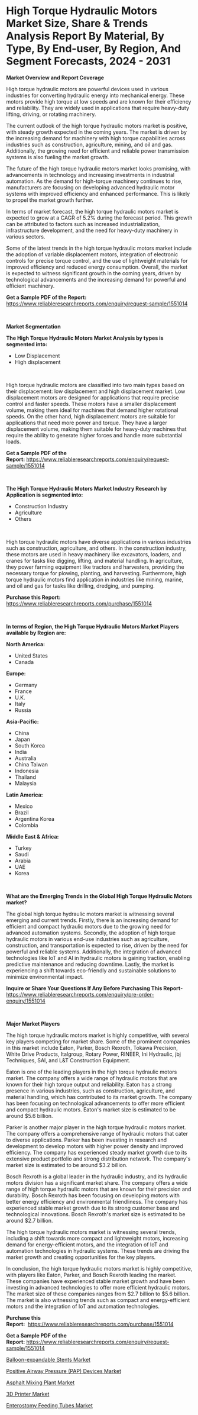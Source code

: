 <p><h1>High Torque Hydraulic Motors Market Size, Share & Trends Analysis Report By Material, By Type, By End-user, By Region, And Segment Forecasts, 2024 - 2031</h1></p><p><strong>Market Overview and Report Coverage</strong></p>
<p><p>High torque hydraulic motors are powerful devices used in various industries for converting hydraulic energy into mechanical energy. These motors provide high torque at low speeds and are known for their efficiency and reliability. They are widely used in applications that require heavy-duty lifting, driving, or rotating machinery.</p><p>The current outlook of the high torque hydraulic motors market is positive, with steady growth expected in the coming years. The market is driven by the increasing demand for machinery with high torque capabilities across industries such as construction, agriculture, mining, and oil and gas. Additionally, the growing need for efficient and reliable power transmission systems is also fueling the market growth.</p><p>The future of the high torque hydraulic motors market looks promising, with advancements in technology and increasing investments in industrial automation. As the demand for high-torque machinery continues to rise, manufacturers are focusing on developing advanced hydraulic motor systems with improved efficiency and enhanced performance. This is likely to propel the market growth further.</p><p>In terms of market forecast, the high torque hydraulic motors market is expected to grow at a CAGR of 5.2% during the forecast period. This growth can be attributed to factors such as increased industrialization, infrastructure development, and the need for heavy-duty machinery in various sectors.</p><p>Some of the latest trends in the high torque hydraulic motors market include the adoption of variable displacement motors, integration of electronic controls for precise torque control, and the use of lightweight materials for improved efficiency and reduced energy consumption. Overall, the market is expected to witness significant growth in the coming years, driven by technological advancements and the increasing demand for powerful and efficient machinery.</p></p>
<p><strong>Get a Sample PDF of the Report:</strong> <a href="https://www.reliableresearchreports.com/enquiry/request-sample/1551014">https://www.reliableresearchreports.com/enquiry/request-sample/1551014</a></p>
<p>&nbsp;</p>
<p><strong>Market Segmentation</strong></p>
<p><strong>The High Torque Hydraulic Motors Market Analysis by types is segmented into:</strong></p>
<p><ul><li>Low Displacement</li><li>High displacement</li></ul></p>
<p>&nbsp;</p>
<p><p>High torque hydraulic motors are classified into two main types based on their displacement: low displacement and high displacement market. Low displacement motors are designed for applications that require precise control and faster speeds. These motors have a smaller displacement volume, making them ideal for machines that demand higher rotational speeds. On the other hand, high displacement motors are suitable for applications that need more power and torque. They have a larger displacement volume, making them suitable for heavy-duty machines that require the ability to generate higher forces and handle more substantial loads.</p></p>
<p><strong>Get a Sample PDF of the Report:</strong>&nbsp;<a href="https://www.reliableresearchreports.com/enquiry/request-sample/1551014">https://www.reliableresearchreports.com/enquiry/request-sample/1551014</a></p>
<p>&nbsp;</p>
<p><strong>The High Torque Hydraulic Motors Market Industry Research by Application is segmented into:</strong></p>
<p><ul><li>Construction Industry</li><li>Agriculture</li><li>Others</li></ul></p>
<p>&nbsp;</p>
<p><p>High torque hydraulic motors have diverse applications in various industries such as construction, agriculture, and others. In the construction industry, these motors are used in heavy machinery like excavators, loaders, and cranes for tasks like digging, lifting, and material handling. In agriculture, they power farming equipment like tractors and harvesters, providing the necessary torque for plowing, planting, and harvesting. Furthermore, high torque hydraulic motors find application in industries like mining, marine, and oil and gas for tasks like drilling, dredging, and pumping.</p></p>
<p><strong>Purchase this Report:</strong>&nbsp; <a href="https://www.reliableresearchreports.com/purchase/1551014">https://www.reliableresearchreports.com/purchase/1551014</a></p>
<p>&nbsp;</p>
<p><strong>In terms of Region, the High Torque Hydraulic Motors Market Players available by Region are:</strong></p>
<p>
    <p> <strong> North America: </strong>
        <ul>
            <li>United States</li>
            <li>Canada</li>
        </ul>
        </p> 
    <p> <strong> Europe: </strong>
        <ul>
            <li>Germany</li>
            <li>France</li>
            <li>U.K.</li>
            <li>Italy</li>
            <li>Russia</li>
        </ul>
        </p> 
    <p> <strong> Asia-Pacific: </strong>
        <ul>
            <li>China</li>
            <li>Japan</li>
            <li>South Korea</li>
            <li>India</li>
            <li>Australia</li>
            <li>China Taiwan</li>
            <li>Indonesia</li>
            <li>Thailand</li>
            <li>Malaysia</li>
        </ul>
        </p> 
    <p> <strong> Latin America: </strong>
        <ul>
            <li>Mexico</li>
            <li>Brazil</li>
            <li>Argentina Korea</li>
            <li>Colombia</li>
        </ul>
        </p> 
    <p> <strong> Middle East & Africa: </strong>
        <ul>
            <li>Turkey</li>
            <li>Saudi</li>
            <li>Arabia</li>
            <li>UAE</li>
            <li>Korea</li>
        </ul>
    </p>
    </p>
<p>&nbsp;</p>
<p><strong>What are the Emerging Trends in the Global High Torque Hydraulic Motors market?</strong></p>
<p><p>The global high torque hydraulic motors market is witnessing several emerging and current trends. Firstly, there is an increasing demand for efficient and compact hydraulic motors due to the growing need for advanced automation systems. Secondly, the adoption of high torque hydraulic motors in various end-use industries such as agriculture, construction, and transportation is expected to rise, driven by the need for powerful and reliable systems. Additionally, the integration of advanced technologies like IoT and AI in hydraulic motors is gaining traction, enabling predictive maintenance and reducing downtime. Lastly, the market is experiencing a shift towards eco-friendly and sustainable solutions to minimize environmental impact.</p></p>
<p><strong>Inquire or Share Your Questions If Any Before Purchasing This Report</strong>- <a href="https://www.reliableresearchreports.com/enquiry/pre-order-enquiry/1551014">https://www.reliableresearchreports.com/enquiry/pre-order-enquiry/1551014</a></p>
<p>&nbsp;</p>
<p><strong>Major Market Players</strong></p>
<p><p>The high torque hydraulic motors market is highly competitive, with several key players competing for market share. Some of the prominent companies in this market include Eaton, Parker, Bosch Rexroth, Tokawa Precision, White Drive Products, Italgroup, Rotary Power, RINEER, Ini Hydraulic, jbj Techniques, SAI, and L&T Construction Equipment.</p><p>Eaton is one of the leading players in the high torque hydraulic motors market. The company offers a wide range of hydraulic motors that are known for their high torque output and reliability. Eaton has a strong presence in various industries, such as construction, agriculture, and material handling, which has contributed to its market growth. The company has been focusing on technological advancements to offer more efficient and compact hydraulic motors. Eaton's market size is estimated to be around $5.6 billion.</p><p>Parker is another major player in the high torque hydraulic motors market. The company offers a comprehensive range of hydraulic motors that cater to diverse applications. Parker has been investing in research and development to develop motors with higher power density and improved efficiency. The company has experienced steady market growth due to its extensive product portfolio and strong distribution network. The company's market size is estimated to be around $3.2 billion.</p><p>Bosch Rexroth is a global leader in the hydraulic industry, and its hydraulic motors division has a significant market share. The company offers a wide range of high torque hydraulic motors that are known for their precision and durability. Bosch Rexroth has been focusing on developing motors with better energy efficiency and environmental friendliness. The company has experienced stable market growth due to its strong customer base and technological innovations. Bosch Rexroth's market size is estimated to be around $2.7 billion.</p><p>The high torque hydraulic motors market is witnessing several trends, including a shift towards more compact and lightweight motors, increasing demand for energy-efficient motors, and the integration of IoT and automation technologies in hydraulic systems. These trends are driving the market growth and creating opportunities for the key players.</p><p>In conclusion, the high torque hydraulic motors market is highly competitive, with players like Eaton, Parker, and Bosch Rexroth leading the market. These companies have experienced stable market growth and have been investing in advanced technologies to offer more efficient hydraulic motors. The market size of these companies ranges from $2.7 billion to $5.6 billion. The market is also witnessing trends such as compact and energy-efficient motors and the integration of IoT and automation technologies.</p></p>
<p><strong>Purchase this Report:</strong>&nbsp;&nbsp;<a href="https://www.reliableresearchreports.com/purchase/1551014">https://www.reliableresearchreports.com/purchase/1551014</a></p>
<p></p>
<p><strong>Get a Sample PDF of the Report:</strong>&nbsp;<a href="https://www.reliableresearchreports.com/enquiry/request-sample/1551014">https://www.reliableresearchreports.com/enquiry/request-sample/1551014</a></p>
<p><p><a href="https://medium.com/@marielong2006/balloon-expandable-stents-market-research-report-its-history-and-forecast-2023-to-2030-4452017b315f">Balloon-expandable Stents Market</a></p><p><a href="https://medium.com/@marielong2006/decoding-positive-airway-pressure-pap-devices-market-metrics-market-share-trends-and-growth-675a17d0a12f">Positive Airway Pressure (PAP) Devices Market</a></p><p><a href="https://github.com/ashepherd82/Market-Research-Report-List-2/blob/main/asphalt-mixing-plant-market.md">Asphalt Mixing Plant Market</a></p><p><a href="https://github.com/FassouRP/Market-Research-Report-List-2/blob/main/3d-printer-market.md">3D Printer Market</a></p><p><a href="https://medium.com/@marielong2006/enterostomy-feeding-tubes-market-outlook-industry-overview-and-forecast-2023-to-2030-7fde3e7db449">Enterostomy Feeding Tubes Market</a></p></p>